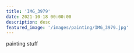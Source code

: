 ```yaml
---
title: 'IMG_3979'
date: 2021-10-18 00:00:00
description: desc
featured_image: '/images/painting/IMG_3979.jpg'
---
```


painting stuff